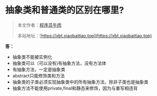 # 抽象类和普通类的区别在哪里?

> 本文作者：[程序员牛肉](https://github.com/luoye6)
>
> 本站地址：[https://xbt.xiaobaitiao.top](https://xbt.xiaobaitiao.top)

**答：**

- 抽象类不能被实例化
- 抽象类可以（可以没有)有抽象方法，没有方法体
- 有抽象方法，一定是抽象类
- abstract只能修饰类和方法
- 抽象类的子类必须实现抽象类中的所有抽象方法，除非子类也是抽象类
- 抽象方法不能使用private,final和静态来修饰，因为与重写相违背